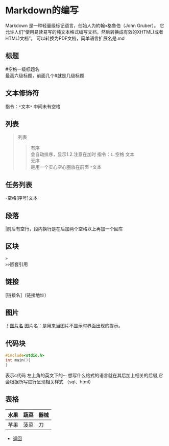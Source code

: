 # Markdown的编写             
Markdown 是一种轻量级标记语言，创始人为約翰•格魯伯（John Gruber）。 它允许人们“使用易读易写的纯文本格式编写文档，然后转换成有效的XHTML(或者HTML)文档”。
可以转换为PDF文档，简单语言扩展名是.md
## 标题
#空格一级标题名             
最高六级标题，前面几个#就是几级标题
## 文本修饰符
指令：`*`文本`*`
中间未有空格
## 列表
>列表
>>有序                 
会自动排序，显示1.2.注意在加时
指令：`1.`空格 文本              
无序           
是用一个实心空心圈放在前面  `*`文本
## 任务列表
-空格[序号]文本
## 段落
|前后有空行，段内换行是在后加两个空格以上再加一个回车
## 区块
`>`                          
`>>`嵌套引用
## 链接
[链接名]（链接地址）
 ## 图片
！[图片名](图片地址)
图片名：是用来当图片不显示时界面出现的提示。
## 代码块
```c  
#include<stdio.h>
int main(){
}
```                
表示c代码
左上角的英文下的···
想写什么格式的语言就在其后加上相关的后缀,它会根据所写进行呈现相关样式
（sql、html）
## 表格
水果|蔬菜|器械
----|----|---
苹果|菠菜|刀
* [返回](../README.md)
